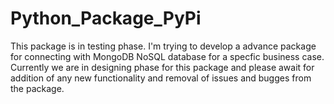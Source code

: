 # Python_Package_PyPi

This package is in testing phase. I'm trying to develop a advance package for connecting with MongoDB NoSQL database for a specfic business case. Currently we are in designing phase for this package and please await for addition of any new functionality and removal of issues and bugges from the package. 